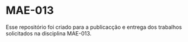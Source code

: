 # MAE-013
Esse repositório foi criado para a publicacção e entrega dos trabalhos solicitados na disciplina MAE-013.
